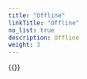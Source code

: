 ```yaml
---
title: "Offline"
linkTitle: "Offline"
no_list: true
description: Offline
weight: 3
--- 
```

{{<include  file="content/v2/getting-started/upgrade/offline/_index.md" >}}
